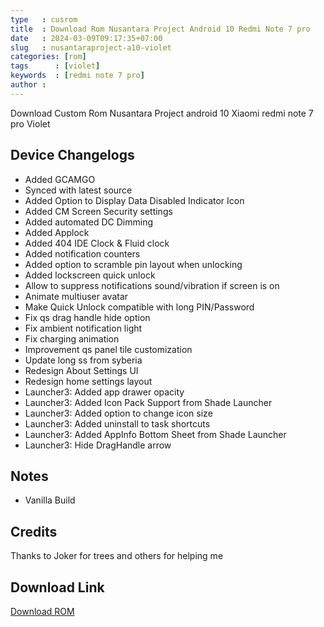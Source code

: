 ```yaml
---
type   : cusrom
title  : Download Rom Nusantara Project Android 10 Redmi Note 7 pro
date   : 2024-03-09T09:17:35+07:00
slug   : nusantaraproject-a10-violet
categories: [rom]
tags      : [violet]
keywords  : [redmi note 7 pro]
author : 
---
```


Download Custom Rom Nusantara Project android 10 Xiaomi redmi note 7 pro Violet

## Device Changelogs 
- Added GCAMGO
- Synced with latest source 
- Added Option to Display Data Disabled Indicator Icon
- Added CM Screen Security settings
- Added automated DC Dimming
- Added Applock
- Added 404 IDE Clock & Fluid clock
- Added notification counters
- Added option to scramble pin layout when unlocking
- Added lockscreen quick unlock 
- Allow to suppress notifications sound/vibration if screen is on 
- Animate multiuser avatar
- Make Quick Unlock compatible with long PIN/Password
- Fix qs drag handle hide option
- Fix ambient notification light
- Fix charging animation 
- Improvement qs panel tile customization
- Update long ss from syberia
- Redesign About Settings UI
- Redesign home settings layout
- Launcher3: Added app drawer opacity
- Launcher3: Added Icon Pack Support from Shade Launcher
- Launcher3: Added option to change icon size
- Launcher3: Added uninstall to task shortcuts
- Launcher3: Added AppInfo Bottom Sheet from Shade Launcher
- Launcher3: Hide DragHandle arrow

## Notes
- Vanilla Build 

## Credits
Thanks to Joker for trees and others for helping me 


## Download Link
[Download ROM](https://www.pling.com/p/1461071/)
